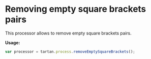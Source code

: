 # Removing empty square brackets pairs

This processor allows to remove empty square brackets pairs.

**Usage:** 
```javascript
var processor = tartan.process.removeEmptySquareBrackets();
```
